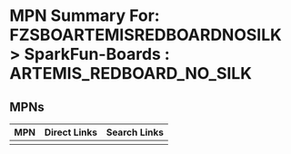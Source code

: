 



# MPN Summary For: FZSBOARTEMISREDBOARDNOSILK > SparkFun-Boards : ARTEMIS_REDBOARD_NO_SILK

## MPNs
  

|MPN|Direct Links|Search Links|
| :--- | :--- | :--- |
||||
